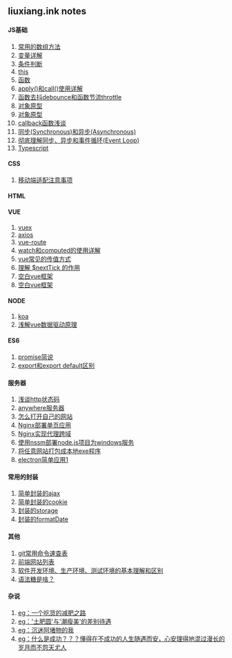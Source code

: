 ## liuxiang.ink notes
#### JS基础
1. [常用的数组方法](https://github.com/liuxiang112/liuxiang_ink-notes/blob/master/doc/Array.md)
2. [变量详解](https://github.com/liuxiang112/liuxiang_ink-notes/blob/master/doc/variable.md)
3. [条件判断]()
4. [this](https://github.com/liuxiang112/liuxiang_ink-notes/blob/master/doc/this.md)
5. [函数](https://github.com/liuxiang112/liuxiang_ink-notes/blob/master/doc/function.md)
6. [apply()和call()使用详解](https://github.com/liuxiang112/liuxiang_ink-notes/blob/master/doc/applyandcall.md)
7. [函数去抖debounce和函数节流throttle](https://github.com/liuxiang112/liuxiang_ink-notes/blob/master/doc/debounceandthrottle.md)
8. [对象原型](https://github.com/liuxiang112/liuxiang_ink-notes/blob/master/doc/prototype.md)
9. [对象原型](https://github.com/liuxiang112/liuxiang_ink-notes/blob/master/doc/prototype.md)
10. [callback函数浅谈](https://github.com/liuxiang112/liuxiang_ink-notes/blob/master/doc/callback.md)
11. [同步(Synchronous)和异步(Asynchronous)](https://github.com/liuxiang112/liuxiang_ink-notes/blob/master/doc/sync.md)
12. [彻底理解同步、异步和事件循环(Event Loop)](https://github.com/liuxiang112/liuxiang_ink-notes/blob/master/doc/event_loop.md)
13. [Typescript](https://github.com/liuxiang112/liuxiang_ink-notes/blob/master/doc/typescript.md)
#### CSS
1. [移动端适配注意事项](https://github.com/liuxiang112/liuxiang_ink-notes/blob/master/doc/flexble.md)
#### HTML
#### VUE
1. [vuex]()
2. [axios]()
3. [vue-route](https://github.com/liuxiang112/liuxiang_ink-notes/blob/master/doc/vue-router.md)
4. [watch和computed的使用详解](https://github.com/liuxiang112/liuxiang_ink-notes/blob/master/doc/watchandcomputer.md)
5. [vue常见的传值方式](https://github.com/liuxiang112/liuxiang_ink-notes/blob/master/doc/propsandemit.md)
6. [理解 $nextTick 的作用](https://github.com/liuxiang112/liuxiang_ink-notes/blob/master/doc/nextTick.md)
7. [空白vue框架](https://github.com/liuxiang112/vue-blank-project)
8. [空白vue框架](https://github.com/liuxiang112/vue-blank-project)
#### NODE
1. [koa](https://github.com/liuxiang112/liuxiang_ink-notes/blob/master/doc/koa.md)
2. [浅解vue数据驱动原理](https://github.com/liuxiang112/liuxiang_ink-notes/blob/master/doc/vue.md)
#### ES6
1. [promise简说](https://github.com/liuxiang112/liuxiang_ink-notes/blob/master/doc/promise.md)
2. [export和export default区别](https://github.com/liuxiang112/liuxiang_ink-notes/blob/master/doc/export.md)
#### 服务器
1. [浅谈http状态码](https://github.com/liuxiang112/liuxiang_ink-notes/blob/master/doc/http.md)
2. [anywhere服务器](https://github.com/liuxiang112/liuxiang_ink-notes/blob/master/doc/anywhere_service.md)
3. [怎么打开自己的网站](https://github.com/liuxiang112/liuxiang_ink-notes/blob/master/doc/open_web.md)
4. [Nginx部署单页应用](https://github.com/liuxiang112/liuxiang_ink-notes/blob/master/doc/nginx.md)
5. [Nginx实现代理跨域](https://github.com/liuxiang112/liuxiang_ink-notes/blob/master/doc/nginx-proxy.md)
6. [使用nssm部署node.js项目为windows服务](https://github.com/liuxiang112/liuxiang_ink-notes/blob/master/doc/nssm.md)
7. [将任意网站打包成本地exe程序](https://github.com/liuxiang112/liuxiang_ink-notes/blob/master/doc/exe.md)
8. [electron简单应用1](https://github.com/liuxiang112/liuxiang_ink-notes/blob/master/doc/electron.md)
#### 常用的封装
1. [简单封装的ajax](https://github.com/liuxiang112/liuxiang_ink-notes/blob/master/doc/ajax.md)
2. [简单封装的cookie](https://github.com/liuxiang112/liuxiang_ink-notes/blob/master/doc/session.md)
3. [封装的storage](https://github.com/liuxiang112/liuxiang_ink-notes/blob/master/doc/storage.md)
4. [封装的formatDate](https://github.com/liuxiang112/liuxiang_ink-notes/blob/master/doc/formatDate.md)
#### 其他
1. [git常用命令速查表](https://github.com/liuxiang112/liuxiang_ink-notes/blob/master/doc/git.md)
2. [前端网站列表](https://github.com/liuxiang112/liuxiang_ink-notes/blob/master/doc/web.md)
3. [软件开发环境、生产环境、测试环境的基本理解和区别](https://github.com/liuxiang112/liuxiang_ink-notes/blob/master/doc/development_environment.md)
4. [语法糖是啥？](https://github.com/liuxiang112/liuxiang_ink-notes/blob/master/doc/syntactic_sugar.md)
#### 杂说
1. [eg：一个吃货的减肥之路]()
2. [eg：'土肥圆'与'潮瘦美'的差别待遇]()
3. [eg：沉迷阿堵物的我]()
4. [eg：什么是成功？？？懂得在不成功的人生随遇而安，心安理得地混过漫长的岁月而不怨天尤人]()
